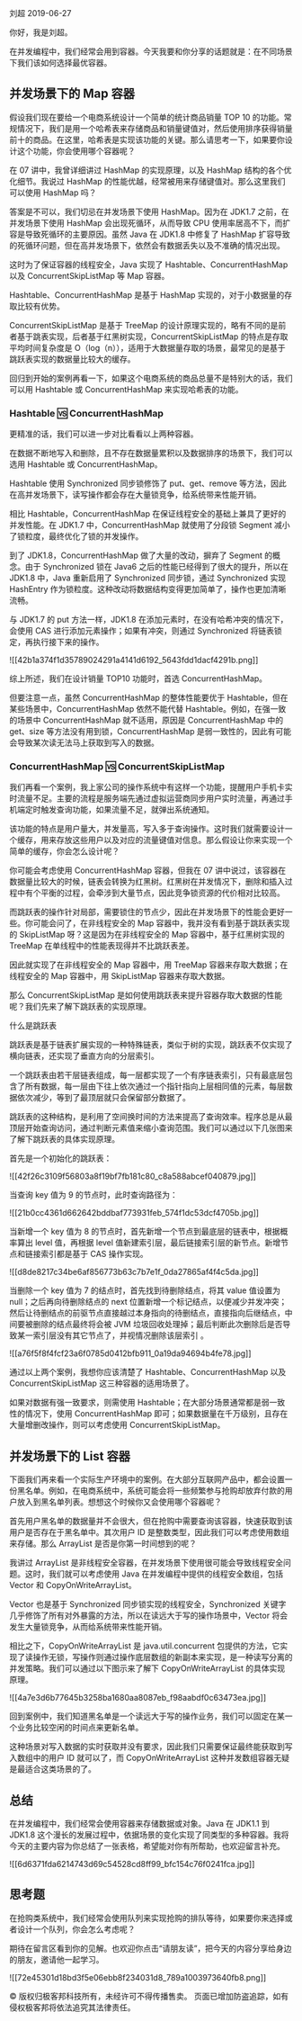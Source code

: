 刘超 2019-06-27

你好，我是刘超。

在并发编程中，我们经常会用到容器。今天我要和你分享的话题就是：在不同场景下我们该如何选择最优容器。

## 并发场景下的 Map 容器

假设我们现在要给一个电商系统设计一个简单的统计商品销量 TOP 10 的功能。常规情况下，我们是用一个哈希表来存储商品和销量键值对，然后使用排序获得销量前十的商品。在这里，哈希表是实现该功能的关键。那么请思考一下，如果要你设计这个功能，你会使用哪个容器呢？

在 07 讲中，我曾详细讲过 HashMap 的实现原理，以及 HashMap 结构的各个优化细节。我说过 HashMap 的性能优越，经常被用来存储键值对。那么这里我们可以使用 HashMap 吗？

答案是不可以，我们切忌在并发场景下使用 HashMap。因为在 JDK1.7 之前，在并发场景下使用 HashMap 会出现死循环，从而导致 CPU 使用率居高不下，而扩容是导致死循环的主要原因。虽然 Java 在 JDK1.8 中修复了 HashMap 扩容导致的死循环问题，但在高并发场景下，依然会有数据丢失以及不准确的情况出现。

这时为了保证容器的线程安全，Java 实现了 Hashtable、ConcurrentHashMap 以及 ConcurrentSkipListMap 等 Map 容器。

Hashtable、ConcurrentHashMap 是基于 HashMap 实现的，对于小数据量的存取比较有优势。

ConcurrentSkipListMap 是基于 TreeMap 的设计原理实现的，略有不同的是前者基于跳表实现，后者基于红黑树实现，ConcurrentSkipListMap 的特点是存取平均时间复杂度是 O（log（n）），适用于大数据量存取的场景，最常见的是基于跳跃表实现的数据量比较大的缓存。

回归到开始的案例再看一下，如果这个电商系统的商品总量不是特别大的话，我们可以用 Hashtable 或 ConcurrentHashMap 来实现哈希表的功能。

### Hashtable 🆚 ConcurrentHashMap

更精准的话，我们可以进一步对比看看以上两种容器。

在数据不断地写入和删除，且不存在数据量累积以及数据排序的场景下，我们可以选用 Hashtable 或 ConcurrentHashMap。

Hashtable 使用 Synchronized 同步锁修饰了 put、get、remove 等方法，因此在高并发场景下，读写操作都会存在大量锁竞争，给系统带来性能开销。

相比 Hashtable，ConcurrentHashMap 在保证线程安全的基础上兼具了更好的并发性能。在 JDK1.7 中，ConcurrentHashMap 就使用了分段锁 Segment 减小了锁粒度，最终优化了锁的并发操作。

到了 JDK1.8，ConcurrentHashMap 做了大量的改动，摒弃了 Segment 的概念。由于 Synchronized 锁在 Java6 之后的性能已经得到了很大的提升，所以在 JDK1.8 中，Java 重新启用了 Synchronized 同步锁，通过 Synchronized 实现 HashEntry 作为锁粒度。这种改动将数据结构变得更加简单了，操作也更加清晰流畅。

与 JDK1.7 的 put 方法一样，JDK1.8 在添加元素时，在没有哈希冲突的情况下，会使用 CAS 进行添加元素操作；如果有冲突，则通过 Synchronized 将链表锁定，再执行接下来的操作。

![[42b1a374f1d35789024291a4141d6192_5643fdd1dacf4291b.png]]

综上所述，我们在设计销量 TOP10 功能时，首选 ConcurrentHashMap。

但要注意一点，虽然 ConcurrentHashMap 的整体性能要优于 Hashtable，但在某些场景中，ConcurrentHashMap 依然不能代替 Hashtable。例如，在强一致的场景中 ConcurrentHashMap 就不适用，原因是 ConcurrentHashMap 中的 get、size 等方法没有用到锁，ConcurrentHashMap 是弱一致性的，因此有可能会导致某次读无法马上获取到写入的数据。

### ConcurrentHashMap 🆚 ConcurrentSkipListMap

我们再看一个案例，我上家公司的操作系统中有这样一个功能，提醒用户手机卡实时流量不足。主要的流程是服务端先通过虚拟运营商同步用户实时流量，再通过手机端定时触发查询功能，如果流量不足，就弹出系统通知。

该功能的特点是用户量大，并发量高，写入多于查询操作。这时我们就需要设计一个缓存，用来存放这些用户以及对应的流量键值对信息。那么假设让你来实现一个简单的缓存，你会怎么设计呢？

你可能会考虑使用 ConcurrentHashMap 容器，但我在 07 讲中说过，该容器在数据量比较大的时候，链表会转换为红黑树。红黑树在并发情况下，删除和插入过程中有个平衡的过程，会牵涉到大量节点，因此竞争锁资源的代价相对比较高。

而跳跃表的操作针对局部，需要锁住的节点少，因此在并发场景下的性能会更好一些。你可能会问了，在非线程安全的 Map 容器中，我并没有看到基于跳跃表实现的 SkipListMap 呀？这是因为在非线程安全的 Map 容器中，基于红黑树实现的 TreeMap 在单线程中的性能表现得并不比跳跃表差。

因此就实现了在非线程安全的 Map 容器中，用 TreeMap 容器来存取大数据；在线程安全的 Map 容器中，用 SkipListMap 容器来存取大数据。

那么 ConcurrentSkipListMap 是如何使用跳跃表来提升容器存取大数据的性能呢？我们先来了解下跳跃表的实现原理。

什么是跳跃表

跳跃表是基于链表扩展实现的一种特殊链表，类似于树的实现，跳跃表不仅实现了横向链表，还实现了垂直方向的分层索引。

一个跳跃表由若干层链表组成，每一层都实现了一个有序链表索引，只有最底层包含了所有数据，每一层由下往上依次通过一个指针指向上层相同值的元素，每层数据依次减少，等到了最顶层就只会保留部分数据了。

跳跃表的这种结构，是利用了空间换时间的方法来提高了查询效率。程序总是从最顶层开始查询访问，通过判断元素值来缩小查询范围。我们可以通过以下几张图来了解下跳跃表的具体实现原理。

首先是一个初始化的跳跃表：

![[42f26c3109f56803a8f19bf7fb181c80_c8a588abcef040879.jpg]]

当查询 key 值为 9 的节点时，此时查询路径为：

![[21b0cc4361d662642bddbaf773931feb_574f1dc53dcf4705b.jpg]]

当新增一个 key 值为 8 的节点时，首先新增一个节点到最底层的链表中，根据概率算出 level 值，再根据 level 值新建索引层，最后链接索引层的新节点。新增节点和链接索引都是基于 CAS 操作实现。

![[d8de8217c34be6af856773b63c7b7e1f_0da27865af4f4c5da.jpg]]

当删除一个 key 值为 7 的结点时，首先找到待删除结点，将其 value 值设置为 null；之后再向待删除结点的 next 位置新增一个标记结点，以便减少并发冲突；然后让待删结点的前驱节点直接越过本身指向的待删结点，直接指向后继结点，中间要被删除的结点最终将会被 JVM 垃圾回收处理掉；最后判断此次删除后是否导致某一索引层没有其它节点了，并视情况删除该层索引 。

![[a76f5f8f4fcf23a6f0785d0412bfb911_0a19da94694b4fe78.jpg]]

通过以上两个案例，我想你应该清楚了 Hashtable、ConcurrentHashMap 以及 ConcurrentSkipListMap 这三种容器的适用场景了。

如果对数据有强一致要求，则需使用 Hashtable；在大部分场景通常都是弱一致性的情况下，使用 ConcurrentHashMap 即可；如果数据量在千万级别，且存在大量增删改操作，则可以考虑使用 ConcurrentSkipListMap。

## 并发场景下的 List 容器

下面我们再来看一个实际生产环境中的案例。在大部分互联网产品中，都会设置一份黑名单。例如，在电商系统中，系统可能会将一些频繁参与抢购却放弃付款的用户放入到黑名单列表。想想这个时候你又会使用哪个容器呢？

首先用户黑名单的数据量并不会很大，但在抢购中需要查询该容器，快速获取到该用户是否存在于黑名单中。其次用户 ID 是整数类型，因此我们可以考虑使用数组来存储。那么 ArrayList 是否是你第一时间想到的呢？

我讲过 ArrayList 是非线程安全容器，在并发场景下使用很可能会导致线程安全问题。这时，我们就可以考虑使用 Java 在并发编程中提供的线程安全数组，包括 Vector 和 CopyOnWriteArrayList。

Vector 也是基于 Synchronized 同步锁实现的线程安全，Synchronized 关键字几乎修饰了所有对外暴露的方法，所以在读远大于写的操作场景中，Vector 将会发生大量锁竞争，从而给系统带来性能开销。

相比之下，CopyOnWriteArrayList 是 java.util.concurrent 包提供的方法，它实现了读操作无锁，写操作则通过操作底层数组的新副本来实现，是一种读写分离的并发策略。我们可以通过以下图示来了解下 CopyOnWriteArrayList 的具体实现原理。

![[4a7e3d6b77645b3258ba1680aa8087eb_f98aabdf0c63473ea.jpg]]

回到案例中，我们知道黑名单是一个读远大于写的操作业务，我们可以固定在某一个业务比较空闲的时间点来更新名单。

这种场景对写入数据的实时获取并没有要求，因此我们只需要保证最终能获取到写入数组中的用户 ID 就可以了，而 CopyOnWriteArrayList 这种并发数组容器无疑是最适合这类场景的了。

## 总结

在并发编程中，我们经常会使用容器来存储数据或对象。Java 在 JDK1.1 到 JDK1.8 这个漫长的发展过程中，依据场景的变化实现了同类型的多种容器。我将今天的主要内容为你总结了一张表格，希望能对你有所帮助，也欢迎留言补充。

![[6d6371fda6214743d69c54528cd8ff99_bfc154c76f0241fca.jpg]]

## 思考题

在抢购类系统中，我们经常会使用队列来实现抢购的排队等待，如果要你来选择或者设计一个队列，你会怎么考虑呢？

期待在留言区看到你的见解。也欢迎你点击“请朋友读”，把今天的内容分享给身边的朋友，邀请他一起学习。

![[72e45301d18bd3f5e06ebb8f234031d8_789a1003973640fb8.png]]

© 版权归极客邦科技所有，未经许可不得传播售卖。 页面已增加防盗追踪，如有侵权极客邦将依法追究其法律责任。